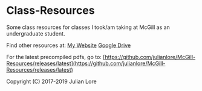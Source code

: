 # Class-Resources
Some class resources for classes I took/am taking at McGill as an undergraduate student.

Find other resources at: [My Website](https://julianlore.github.io/) [Google Drive](http://bit.ly/JLMcGill)

For the latest precompiled pdfs, go to: [https://github.com/julianlore/McGill-Resources/releases/latest](https://github.com/julianlore/McGill-Resources/releases/latest)

Copyright (C) 2017-2019 Julian Lore
